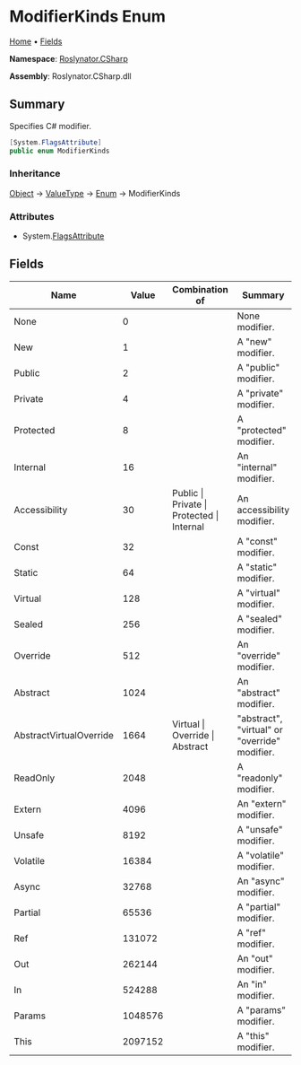<a name="_Top"></a>

# ModifierKinds Enum

[Home](../../../README.md#_Top) &#x2022; [Fields](#fields)

**Namespace**: [Roslynator.CSharp](../README.md#_Top)

**Assembly**: Roslynator\.CSharp\.dll

## Summary

Specifies C\# modifier\.

```csharp
[System.FlagsAttribute]
public enum ModifierKinds
```

### Inheritance

[Object](https://docs.microsoft.com/en-us/dotnet/api/system.object) &#x2192; [ValueType](https://docs.microsoft.com/en-us/dotnet/api/system.valuetype) &#x2192; [Enum](https://docs.microsoft.com/en-us/dotnet/api/system.enum) &#x2192; ModifierKinds

### Attributes

* System\.[FlagsAttribute](https://docs.microsoft.com/en-us/dotnet/api/system.flagsattribute)

## Fields

| Name | Value | Combination of | Summary |
| ---- | ----- | -------------- | ------- |
| None | 0 | | None modifier\. |
| New | 1 | | A "new" modifier\. |
| Public | 2 | | A "public" modifier\. |
| Private | 4 | | A "private" modifier\. |
| Protected | 8 | | A "protected" modifier\. |
| Internal | 16 | | An "internal" modifier\. |
| Accessibility | 30 | Public \| Private \| Protected \| Internal | An accessibility modifier\. |
| Const | 32 | | A "const" modifier\. |
| Static | 64 | | A "static" modifier\. |
| Virtual | 128 | | A "virtual" modifier\. |
| Sealed | 256 | | A "sealed" modifier\. |
| Override | 512 | | An "override" modifier\. |
| Abstract | 1024 | | An "abstract" modifier\. |
| AbstractVirtualOverride | 1664 | Virtual \| Override \| Abstract | "abstract", "virtual" or "override" modifier\. |
| ReadOnly | 2048 | | A "readonly" modifier\. |
| Extern | 4096 | | An "extern" modifier\. |
| Unsafe | 8192 | | A "unsafe" modifier\. |
| Volatile | 16384 | | A "volatile" modifier\. |
| Async | 32768 | | An "async" modifier\. |
| Partial | 65536 | | A "partial" modifier\. |
| Ref | 131072 | | A "ref" modifier\. |
| Out | 262144 | | An "out" modifier\. |
| In | 524288 | | An "in" modifier\. |
| Params | 1048576 | | A "params" modifier\. |
| This | 2097152 | | A "this" modifier\. |

